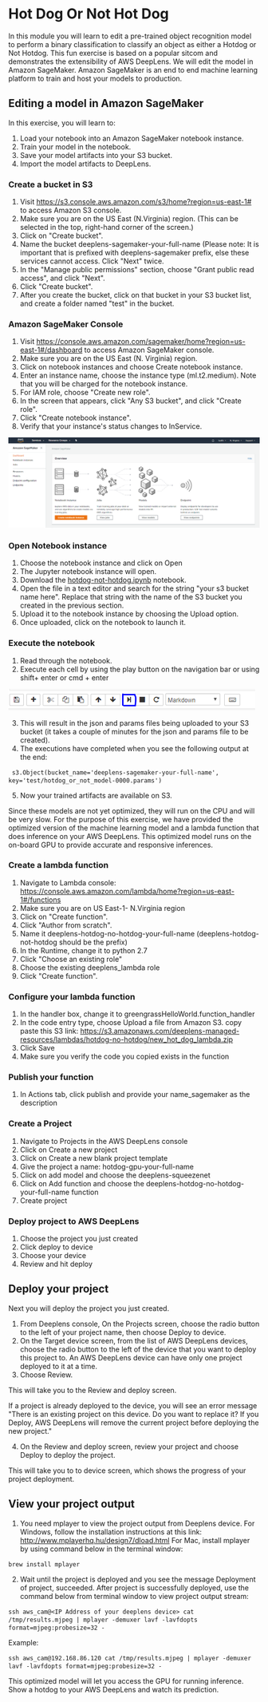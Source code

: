 # Hot Dog Or Not Hot Dog

In this module you will learn to edit a pre-trained object recognition model to perform a binary classification to classify an object as either a Hotdog or Not Hotdog. This fun exercise is based on a popular sitcom and demonstrates the extensibility of AWS DeepLens. We will edit the model in Amazon SageMaker. Amazon SageMaker is an end to end machine learning platform to train and host your models to production.

## Editing a model in Amazon SageMaker

In this exercise, you will learn to:

1. Load your notebook into an Amazon SageMaker notebook instance.
2. Train your model in the notebook.
3. Save your model artifacts into your S3 bucket.
4. Import the model artifacts to DeepLens.

### Create a bucket in S3

1. Visit https://s3.console.aws.amazon.com/s3/home?region=us-east-1# to access Amazon S3 console.
2. Make sure you are on the US East (N.Virginia) region. (This can be selected in the top, right-hand corner of the screen.)
3. Click on "Create bucket".
4. Name the bucket deeplens-sagemaker-your-full-name (Please note: It is important that is prefixed with deeplens-sagemaker prefix, else these services cannot access. Click "Next" twice.
5. In the "Manage public permissions" section, choose "Grant public read access", and click "Next".
6. Click "Create bucket".
7. After you create the bucket, click on that bucket in your S3 bucket list, and create a folder named "test" in the bucket.

### Amazon SageMaker Console

1. Visit https://console.aws.amazon.com/sagemaker/home?region=us-east-1#/dashboard to access Amazon SageMaker console.
2. Make sure you are on the US East (N. Virginia) region.
3. Click on notebook instances and choose Create notebook instance.
4. Enter an instance name, choose the instance type (ml.t2.medium). Note that you will be charged for the notebook instance.
5. For IAM role, choose "Create new role".
6. In the screen that appears, click "Any S3 bucket", and click "Create role".
7. Click "Create notebook instance".
8. Verify that your instance's status changes to InService.

![](assets/sagemaker.png)

### Open Notebook instance

1. Choose the notebook instance and click on Open
2. The Jupyter notebook instance will open.
3. Download the [hotdog-not-hotdog.ipynb](hotdog-not-hotdog.ipynb) notebook.
4. Open the file in a text editor and search for the string "your s3 bucket name here".  Replace that string with the name of the S3 bucket you created in the previous section.
5. Upload it to the notebook instance by choosing the Upload option.
6. Once uploaded, click on the notebook to launch it.

### Execute the notebook

1. Read through the notebook.
2. Execute each cell by using the play button on the navigation bar or using shift+ enter or cmd + enter

![](assets/notebookexecute.png)

3. This will result in the json and params files being uploaded to your S3 bucket (it takes a couple of minutes for the json and params file to be created).
4. The executions have completed when you see the following output at the end:

```
 s3.Object(bucket_name='deeplens-sagemaker-your-full-name', key='test/hotdog_or_not_model-0000.params')
```

5. Now your trained artifacts are available on S3.

Since these models are not yet optimized, they will run on the CPU and will be very slow. For the purpose of this exercise, we have provided the optimized version of the machine learning model and a lambda function that does inference on your AWS DeepLens. This optimized model runs on the on-board GPU to provide accurate and responsive inferences.

### Create a lambda function

1. Navigate to Lambda console: https://console.aws.amazon.com/lambda/home?region=us-east-1#/functions
2. Make sure you are on US East-1- N.Virginia region
3. Click on "Create function".
4. Click "Author from scratch".
5. Name it deeplens-hotdog-no-hotdog-your-full-name (deeplens-hotdog-not-hotdog should be the prefix)
6. In the Runtime, change it to python 2.7
7. Click "Choose an existing role"
8. Choose the existing deeplens_lambda role
9. Click "Create function".

### Configure your lambda function

1. In the handler box, change it to greengrassHelloWorld.function_handler
2. In the code entry type, choose Upload a file from Amazon S3. copy paste this S3 link: https://s3.amazonaws.com/deeplens-managed-resources/lambdas/hotdog-no-hotdog/new_hot_dog_lambda.zip
3. Click Save
4. Make sure you verify the code you copied exists in the function

### Publish your function
1. In Actions tab, click publish and provide your name_sagemaker as the description

### Create a Project
1. Navigate to Projects in the AWS DeepLens console
2. Click on Create a new project
3. Click on Create a new blank project template
4. Give the project a name: hotdog-gpu-your-full-name
5. Click on add model and choose the deeplens-squeezenet
6. Click on Add function and choose the deeplens-hotdog-no-hotdog-your-full-name function
7. Create project

### Deploy project to AWS DeepLens

1. Choose the project you just created
2. Click deploy to device
3. Choose your device
4. Review and hit deploy

## Deploy your project

Next you will deploy the project you just created.

1. From Deeplens console, On the Projects screen, choose the radio button to the left of your project name, then choose Deploy to device.
2. On the Target device screen, from the list of AWS DeepLens devices, choose the radio button to the left of the device that you want to deploy this project to. An AWS DeepLens device can have only one project deployed to it at a time.
3. Choose Review.

  This will take you to the Review and deploy screen.

  If a project is already deployed to the device, you will see an error message
  "There is an existing project on this device. Do you want to replace it?
  If you Deploy, AWS DeepLens will remove the current project before deploying the new project."

4. On the Review and deploy screen, review your project and choose Deploy to deploy the project.

This will take you to to device screen, which shows the progress of your project deployment.

## View your project output

1. You need mplayer to view the project output from Deeplens device. For Windows, follow the installation instructions at this link: http://www.mplayerhq.hu/design7/dload.html
   For Mac, install mplayer by using command below in the terminal window:

```
brew install mplayer
```

2. Wait until the project is deployed and you see the message Deployment of project, succeeded. After project is successfully deployed, use the command below from terminal window to view project output stream:

```
ssh aws_cam@<IP Address of your deeplens device> cat /tmp/results.mjpeg | mplayer -demuxer lavf -lavfdopts format=mjpeg:probesize=32 -
```
Example:
```
ssh aws_cam@192.168.86.120 cat /tmp/results.mjpeg | mplayer -demuxer lavf -lavfdopts format=mjpeg:probesize=32 -
```

This optimized model will let you access the GPU for running inference. Show a hotdog to your AWS DeepLens and watch its prediction.
